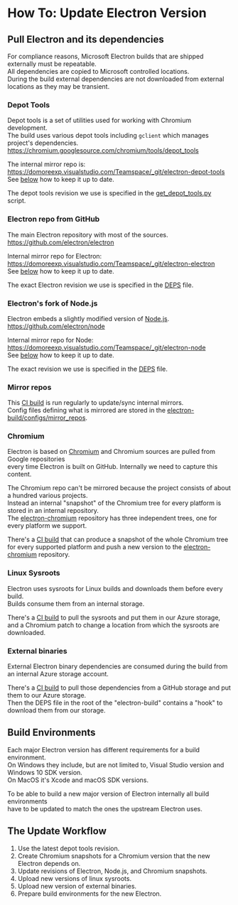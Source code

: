 # How To: Update Electron Version

## Pull Electron and its dependencies

For compliance reasons, Microsoft Electron builds that are shipped externally must be repeatable.  
All dependencies are copied to Microsoft controlled locations.  
During the build external dependencies are not downloaded from external locations as they may be transient.

### Depot Tools

Depot tools is a set of utilities used for working with Chromium development.  
The build uses various depot tools including `gclient` which manages project's dependencies.  
<https://chromium.googlesource.com/chromium/tools/depot_tools>

The internal mirror repo is:  
<https://domoreexp.visualstudio.com/Teamspace/_git/electron-depot-tools>  
See [below](#mirror-repos) how to keep it up to date.

The depot tools revision we use is specified in the [get_depot_tools.py][] script.  

### Electron repo from GitHub

The main Electron repository with most of the sources.  
<https://github.com/electron/electron>

Internal mirror repo for Electron:  
<https://domoreexp.visualstudio.com/Teamspace/_git/electron-electron>  
See [below](#mirror-repos) how to keep it up to date.

The exact Electron revision we use is specified in the [DEPS][] file.  

### Electron's fork of Node.js

Electron embeds a slightly modified version of [Node.js](https://github.com/nodejs/node).  
<https://github.com/electron/node>

Internal mirror repo for Node:  
<https://domoreexp.visualstudio.com/Teamspace/_git/electron-node>  
See [below](#mirror-repos) how to keep it up to date.

The exact revision we use is specified in the [DEPS][] file.

### Mirror repos

This [CI build](https://domoreexp.visualstudio.com/Teamspace/_build?definitionId=2626)
is run regularly to update/sync internal mirrors.  
Config files defining what is mirrored are stored in the [electron-build/configs/mirror_repos][].  

### Chromium

Electron is based on [Chromium][] and Chromium sources are pulled from Google repositories  
every time Electron is built on GitHub. Internally we need to capture this content.

The Chromium repo can't be mirrored because the project consists of about a hundred various projects.  
Instead an internal "snapshot" of the Chromium tree for every platform is stored in an internal repository.  
The [electron-chromium][] repository has three independent trees, one for every platform we support.  

There's a [CI build](https://domoreexp.visualstudio.com/Teamspace/_build?definitionId=2599)
that can produce a snapshot of the whole Chromium tree for every supported platform
and push a new version to the [electron-chromium][] repository.

### Linux Sysroots

Electron uses sysroots for Linux builds and downloads them before every build.  
Builds consume them from an internal storage.

There's a [CI build](https://domoreexp.visualstudio.com/Teamspace/_build?definitionId=2694)
to pull the sysroots and put them in our Azure storage,  
and a Chromium patch to change a location from which the sysroots are downloaded.  

### External binaries

External Electron binary dependencies are consumed during the build from an internal Azure storage account.  

There's a [CI build](https://domoreexp.visualstudio.com/Teamspace/_build/index?definitionId=2715)
to pull those dependencies from a GitHub storage
and put them to our Azure storage.  
Then the DEPS file in the root of the "electron-build" contains a "hook" to download them from our storage.

## Build Environments

Each major Electron version has different requirements for a build environment.  
On Windows they include, but are not limited to, Visual Studio version and Windows 10 SDK version.  
On MacOS it's Xcode and macOS SDK versions.

To be able to build a new major version of Electron internally all build environments  
have to be updated to match the ones the upstream Electron uses. 

## The Update Workflow

1. Use the latest depot tools revision.
1. Create Chromium snapshots for a Chromium version that the new Electron depends on.
1. Update revisions of Electron, Node.js, and Chromium snapshots.
1. Upload new versions of linux sysroots.
1. Upload new version of external binaries.
1. Prepare build environments for the new Electron.

[config file]: https://domoreexp.visualstudio.com/Teamspace/_git/electron-build?path=%2Fconfigs%2Fchromium_snapshot.json
[Chromium]: https://chromium.googlesource.com/chromium/src.git
[DEPS]: https://domoreexp.visualstudio.com/Teamspace/_git/electron-build?path=%2FDEPS
[electron-build/configs/mirror_repos]: https://domoreexp.visualstudio.com/Teamspace/_git/electron-build?path=%2Fconfigs%2Fmirror_repos
[electron-chromium]: https://domoreexp.visualstudio.com/Teamspace/_git/electron-chromium
[get_depot_tools.py]: https://domoreexp.visualstudio.com/Teamspace/_git/electron-build?path=%2Fscripts%2Fget_depot_tools.py
